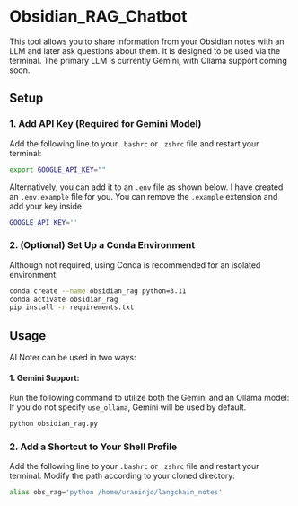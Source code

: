 # Obsidian_RAG_Chatbot

This tool allows you to share information from your Obsidian notes with an LLM and later ask questions about them. It is designed to be used via the terminal. The primary LLM is currently Gemini, with Ollama support coming soon.

## **Setup**

### **1. Add API Key (Required for Gemini Model)**  
Add the following line to your `.bashrc` or `.zshrc` file and restart your terminal:

```sh
export GOOGLE_API_KEY=""
```

Alternatively, you can add it to an `.env` file as shown below. I have created an `.env.example` file for you. You can remove the `.example` extension and add your key inside.

```sh
GOOGLE_API_KEY=''
```

### **2. (Optional) Set Up a Conda Environment**
Although not required, using Conda is recommended for an isolated environment:

```sh
conda create --name obsidian_rag python=3.11
conda activate obsidian_rag
pip install -r requirements.txt
```

## **Usage**  

AI Noter can be used in two ways:  

#### **1. Gemini Support:**  
Run the following command to utilize both the Gemini and an Ollama model:  
If you do not specify `use_ollama`, Gemini will be used by default.

```sh
python obsidian_rag.py
```

### **2. Add a Shortcut to Your Shell Profile**

Add the following line to your `.bashrc` or `.zshrc` file and restart your terminal. Modify the path according to your cloned directory:

```sh
alias obs_rag='python /home/uraninjo/langchain_notes'
```

